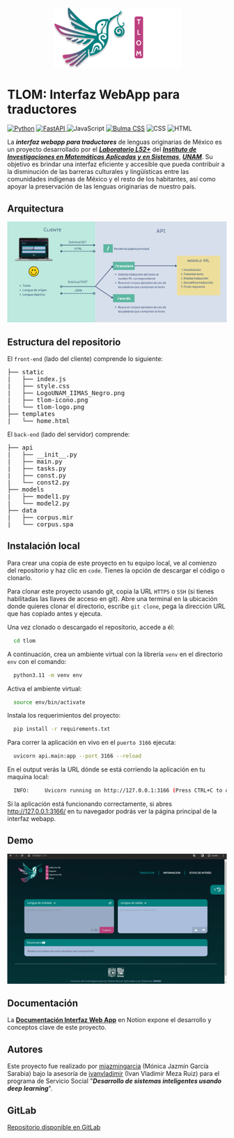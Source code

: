 <p align="center">
<img src="static/tlom-logo.png" width="295">
</p>

# TLOM: Interfaz WebApp para traductores

[![Python](https://img.shields.io/badge/python-3.11-blue?style=for-the-badge&logo=python&logoColor=%23ffe161&label=python&color=%234786b8)](https://www.python.org/)
[![FastAPI](https://img.shields.io/badge/fastapi-%23555555?style=for-the-badge&logo=fastapi)
](https://fastapi.tiangolo.com/)
![JavaScript](https://img.shields.io/badge/javascript-%23555555?style=for-the-badge&logo=javascript)
[![Bulma CSS](https://img.shields.io/badge/bulma-%23555555?style=for-the-badge&logo=bulma)](https://bulma.io/)
![CSS](https://img.shields.io/badge/css-%23555555?style=for-the-badge&logo=css3&logoColor=%2339acdd)
![HTML](https://img.shields.io/badge/html-%23555555?style=for-the-badge&logo=html5&logoColor=%23f06a31)

La ***interfaz webapp para traductores*** de lenguas originarias de México es un proyecto desarrollado por el [***Laboratorio L52+***](https://l52mas.gitlab.io/) del 
[***Instituto de Investigaciones en Matemáticas Aplicadas y en Sistemas***](https://www.iimas.unam.mx), [***UNAM***](https://www.unam.mx).  Su objetivo es brindar una interfaz eficiente y accesible que pueda contribuir a la disminución de las barreras culturales y lingüísticas entre las comunidades indígenas de México y el resto de los habitantes, así como apoyar la preservación de las lenguas originarias de nuestro país. 

## Arquitectura 

<p align="center">
<img src="arquitectura.png">
</p>

## Estructura del repositorio
El `front-end` (lado del cliente) comprende lo siguiente: 

<pre>
├── static
|   ├── index.js
|   ├── style.css
|   ├── LogoUNAM_IIMAS_Negro.png
|   ├── tlom-icono.png
|   └── tlom-logo.png
├── templates
|   └── home.html
</pre>

El `back-end` (lado del servidor) comprende:

<pre>
├── api
|   ├── __init__.py
|   ├── main.py
|   ├── tasks.py
|   ├── const.py
|   └── const2.py
├── models
|   ├── model1.py
|   └── model2.py
├── data
|   ├── corpus.mir
|   └── corpus.spa
</pre>

## Instalación local
Para crear una copia de este proyecto en tu equipo local, ve al comienzo del repositorio y haz clic en `code`. Tienes la opción de descargar el código o clonarlo. 

Para clonar este proyecto usando git, copia la URL `HTTPS` o `SSH` (si tienes habilitadas las llaves de acceso en git). Abre una terminal en la ubicación donde quieres clonar el directorio, escribe `git clone`, pega la dirección URL que has copiado antes y ejecuta.

Una vez clonado o descargado el repositorio, accede a él:

```bash
  cd tlom
  ```

A continuación, crea un ambiente virtual con la librería `venv` en el directorio `env` con el comando: 

```bash
  python3.11 -m venv env
  ```

Activa el ambiente virtual:

```bash
  source env/bin/activate
  ```

Instala los requerimientos del proyecto:

```bash
  pip install -r requirements.txt
  ```
Para correr la aplicación en vivo en el `puerto 3166` ejecuta:

```bash
  uvicorn api.main:app --port 3166 --reload
  ```
En el output verás la URL dónde se está corriendo la aplicación en tu maquina local:
```bash
  INFO:     Uvicorn running on http://127.0.0.1:3166 (Press CTRL+C to quit)
  ```
Si la aplicación está funcionando correctamente, si abres http://127.0.0.1:3166/ en tu navegador podrás ver la página principal de la interfaz webapp.

## Demo
<p align="center">
 <img src="demo.gif" alt="Project demo">
</p>

## Documentación
La [**Documentación Interfaz Web App**](https://piragua.notion.site/Interfaz-Web-App-95e829c1483c4f6cb756020c4a8318d9?pvs=4) en Notion expone el desarrollo y conceptos clave de este proyecto.

## Autores
Este proyecto fue realizado por 
[mjazmingarcia](https://github.com/mjazmingarcia) (Mónica Jazmín García Sarabia) bajo la asesoría de [ivanvladimir](https://github.com/ivanvladimir) (Ivan Vladimir Meza Ruiz) para el programa de Servicio Social "***Desarrollo de sistemas inteligentes usando deep learning***". 

## GitLab
[Repositorio disponible en GitLab](https://gitlab.com/l52mas/tlom)

